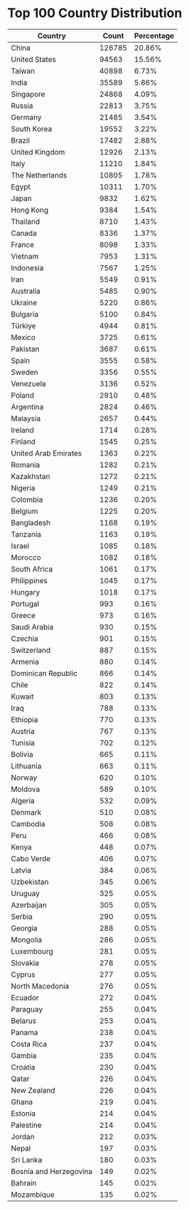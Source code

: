 # Top 100 Country Distribution
| Country | Count | Percentage |
|----|----|----|
| China | 126785 | 20.86% |
| United States | 94563 | 15.56% |
| Taiwan | 40898 | 6.73% |
| India | 35589 | 5.86% |
| Singapore | 24868 | 4.09% |
| Russia | 22813 | 3.75% |
| Germany | 21485 | 3.54% |
| South Korea | 19552 | 3.22% |
| Brazil | 17482 | 2.88% |
| United Kingdom | 12926 | 2.13% |
| Italy | 11210 | 1.84% |
| The Netherlands | 10805 | 1.78% |
| Egypt | 10311 | 1.70% |
| Japan | 9832 | 1.62% |
| Hong Kong | 9384 | 1.54% |
| Thailand | 8710 | 1.43% |
| Canada | 8336 | 1.37% |
| France | 8098 | 1.33% |
| Vietnam | 7953 | 1.31% |
| Indonesia | 7567 | 1.25% |
| Iran | 5549 | 0.91% |
| Australia | 5485 | 0.90% |
| Ukraine | 5220 | 0.86% |
| Bulgaria | 5100 | 0.84% |
| Türkiye | 4944 | 0.81% |
| Mexico | 3725 | 0.61% |
| Pakistan | 3687 | 0.61% |
| Spain | 3555 | 0.58% |
| Sweden | 3356 | 0.55% |
| Venezuela | 3136 | 0.52% |
| Poland | 2910 | 0.48% |
| Argentina | 2824 | 0.46% |
| Malaysia | 2657 | 0.44% |
| Ireland | 1714 | 0.28% |
| Finland | 1545 | 0.25% |
| United Arab Emirates | 1363 | 0.22% |
| Romania | 1282 | 0.21% |
| Kazakhstan | 1272 | 0.21% |
| Nigeria | 1249 | 0.21% |
| Colombia | 1236 | 0.20% |
| Belgium | 1225 | 0.20% |
| Bangladesh | 1168 | 0.19% |
| Tanzania | 1163 | 0.19% |
| Israel | 1085 | 0.18% |
| Morocco | 1082 | 0.18% |
| South Africa | 1061 | 0.17% |
| Philippines | 1045 | 0.17% |
| Hungary | 1018 | 0.17% |
| Portugal | 993 | 0.16% |
| Greece | 973 | 0.16% |
| Saudi Arabia | 930 | 0.15% |
| Czechia | 901 | 0.15% |
| Switzerland | 887 | 0.15% |
| Armenia | 880 | 0.14% |
| Dominican Republic | 866 | 0.14% |
| Chile | 822 | 0.14% |
| Kuwait | 803 | 0.13% |
| Iraq | 788 | 0.13% |
| Ethiopia | 770 | 0.13% |
| Austria | 767 | 0.13% |
| Tunisia | 702 | 0.12% |
| Bolivia | 665 | 0.11% |
| Lithuania | 663 | 0.11% |
| Norway | 620 | 0.10% |
| Moldova | 589 | 0.10% |
| Algeria | 532 | 0.09% |
| Denmark | 510 | 0.08% |
| Cambodia | 508 | 0.08% |
| Peru | 466 | 0.08% |
| Kenya | 448 | 0.07% |
| Cabo Verde | 406 | 0.07% |
| Latvia | 384 | 0.06% |
| Uzbekistan | 345 | 0.06% |
| Uruguay | 325 | 0.05% |
| Azerbaijan | 305 | 0.05% |
| Serbia | 290 | 0.05% |
| Georgia | 288 | 0.05% |
| Mongolia | 286 | 0.05% |
| Luxembourg | 281 | 0.05% |
| Slovakia | 278 | 0.05% |
| Cyprus | 277 | 0.05% |
| North Macedonia | 276 | 0.05% |
| Ecuador | 272 | 0.04% |
| Paraguay | 255 | 0.04% |
| Belarus | 253 | 0.04% |
| Panama | 238 | 0.04% |
| Costa Rica | 237 | 0.04% |
| Gambia | 235 | 0.04% |
| Croatia | 230 | 0.04% |
| Qatar | 226 | 0.04% |
| New Zealand | 226 | 0.04% |
| Ghana | 219 | 0.04% |
| Estonia | 214 | 0.04% |
| Palestine | 214 | 0.04% |
| Jordan | 212 | 0.03% |
| Nepal | 197 | 0.03% |
| Sri Lanka | 180 | 0.03% |
| Bosnia and Herzegovina | 149 | 0.02% |
| Bahrain | 145 | 0.02% |
| Mozambique | 135 | 0.02% |
